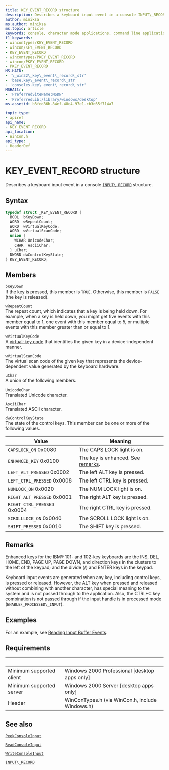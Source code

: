 ```yaml
---
title: KEY_EVENT_RECORD structure
description: Describes a keyboard input event in a console INPUT\_RECORD structure.
author: miniksa
ms.author: miniksa
ms.topic: article
keywords: console, character mode applications, command line applications, terminal applications, console api
f1_keywords:
- wincontypes/KEY_EVENT_RECORD
- wincon/KEY_EVENT_RECORD
- KEY_EVENT_RECORD
- wincontypes/PKEY_EVENT_RECORD
- wincon/PKEY_EVENT_RECORD
- PKEY_EVENT_RECORD
MS-HAID:
- '\_win32\_key\_event\_record\_str'
- 'base.key\_event\_record\_str'
- 'consoles.key\_event\_record\_str'
MSHAttr:
- 'PreferredSiteName:MSDN'
- 'PreferredLib:/library/windows/desktop'
ms.assetid: b3fed86b-84ef-48e4-97e1-cb3d65f714a7

topic_type:
- apiref
api_name:
- KEY_EVENT_RECORD
api_location:
- WinCon.h
api_type:
- HeaderDef
---
```


# KEY\_EVENT\_RECORD structure

Describes a keyboard input event in a console [`INPUT\_RECORD`](input-record-str.md) structure.

## Syntax

```C
typedef struct _KEY_EVENT_RECORD {
  BOOL  bKeyDown;
  WORD  wRepeatCount;
  WORD  wVirtualKeyCode;
  WORD  wVirtualScanCode;
  union {
    WCHAR UnicodeChar;
    CHAR  AsciiChar;
  } uChar;
  DWORD dwControlKeyState;
} KEY_EVENT_RECORD;
```

## Members

`bKeyDown`  
If the key is pressed, this member is `TRUE`. Otherwise, this member is `FALSE` (the key is released).

`wRepeatCount`  
The repeat count, which indicates that a key is being held down. For example, when a key is held down, you might get five events with this member equal to 1, one event with this member equal to 5, or multiple events with this member greater than or equal to 1.

`wVirtualKeyCode`  
A [virtual-key code](https://msdn.microsoft.com/library/windows/desktop/dd375731(v=vs.85).aspx) that identifies the given key in a device-independent manner.

`wVirtualScanCode`  
The virtual scan code of the given key that represents the device-dependent value generated by the keyboard hardware.

`uChar`  
A union of the following members.

`UnicodeChar`  
Translated Unicode character.

`AsciiChar`  
Translated ASCII character.

`dwControlKeyState`  
The state of the control keys. This member can be one or more of the following values.

| Value | Meaning |
|-|-|
| `CAPSLOCK_ON` 0x0080 | The CAPS LOCK light is on. |
| `ENHANCED_KEY` 0x0100 | The key is enhanced. See [remarks](key-event-record-str.md#remarks). |
| `LEFT_ALT_PRESSED` 0x0002 | The left ALT key is pressed. |
| `LEFT_CTRL_PRESSED` 0x0008 | The left CTRL key is pressed. |
| `NUMLOCK_ON` 0x0020 | The NUM LOCK light is on. |
| `RIGHT_ALT_PRESSED` 0x0001 | The right ALT key is pressed. |
| `RIGHT_CTRL_PRESSED` 0x0004 | The right CTRL key is pressed. |
| `SCROLLLOCK_ON` 0x0040 | The SCROLL LOCK light is on. |
| `SHIFT_PRESSED` 0x0010 | The SHIFT key is pressed. |

## Remarks

Enhanced keys for the IBM® 101- and 102-key keyboards are the INS, DEL, HOME, END, PAGE UP, PAGE DOWN, and direction keys in the clusters to the left of the keypad; and the divide (/) and ENTER keys in the keypad.

Keyboard input events are generated when any key, including control keys, is pressed or released. However, the ALT key when pressed and released without combining with another character, has special meaning to the system and is not passed through to the application. Also, the CTRL+C key combination is not passed through if the input handle is in processed mode (`ENABLE\_PROCESSED\_INPUT`).

## Examples

For an example, see [Reading Input Buffer Events](reading-input-buffer-events.md).

## Requirements

| &nbsp; | &nbsp; |
|-|-|
| Minimum supported client | Windows 2000 Professional \[desktop apps only\] |
| Minimum supported server | Windows 2000 Server \[desktop apps only\] |
| Header | WinConTypes.h (via WinCon.h, include Windows.h) |

## See also

[`PeekConsoleInput`](peekconsoleinput.md)

[`ReadConsoleInput`](readconsoleinput.md)

[`WriteConsoleInput`](writeconsoleinput.md)

[`INPUT\_RECORD`](input-record-str.md)
